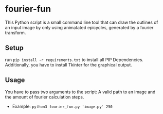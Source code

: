 # fourier-fun
This Python script is a small command line tool that can draw the outlines of an input image by only using animatated epicycles, generated by a fourier transform.

## Setup
run `pip install -r requirements.txt` to install all PIP Dependencies.
Additionally, you have to install Tkinter for the graphical output.

## Usage
You have to pass two arguments to the script: A valid path to an image and the amount of fourier calculation steps.
- Example: `python3 fourier_fun.py 'image.py' 250`
